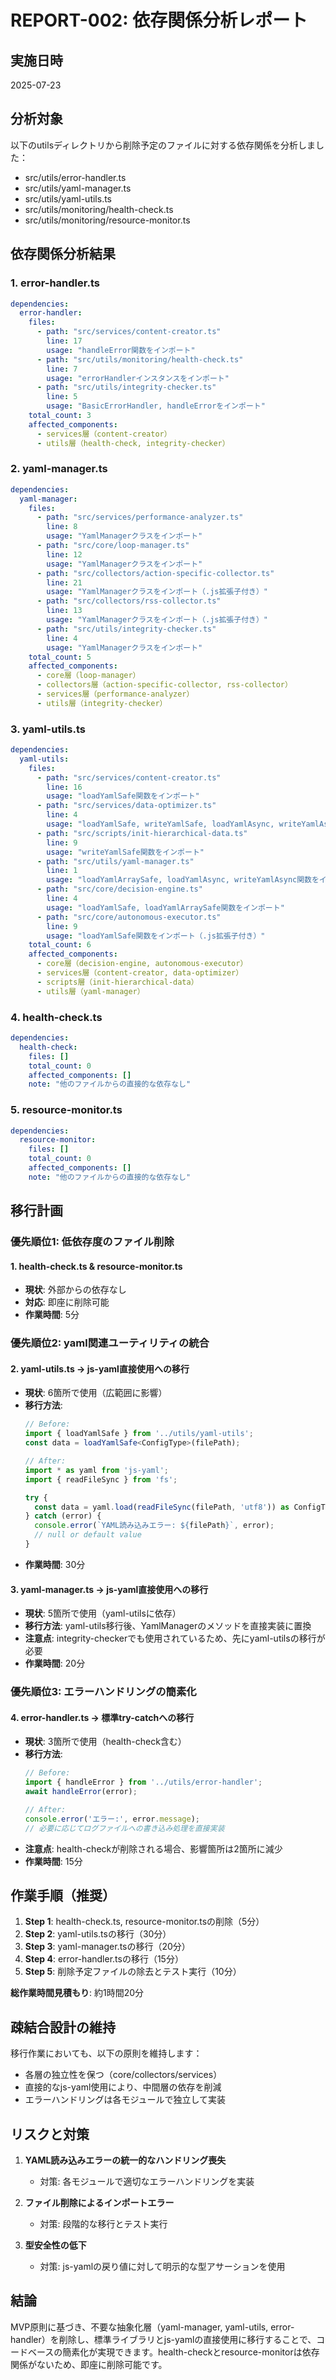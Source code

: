 # REPORT-002: 依存関係分析レポート

## 実施日時
2025-07-23

## 分析対象
以下のutilsディレクトリから削除予定のファイルに対する依存関係を分析しました：
- src/utils/error-handler.ts
- src/utils/yaml-manager.ts  
- src/utils/yaml-utils.ts
- src/utils/monitoring/health-check.ts
- src/utils/monitoring/resource-monitor.ts

## 依存関係分析結果

### 1. error-handler.ts

```yaml
dependencies:
  error-handler:
    files:
      - path: "src/services/content-creator.ts"
        line: 17
        usage: "handleError関数をインポート"
      - path: "src/utils/monitoring/health-check.ts"
        line: 7
        usage: "errorHandlerインスタンスをインポート"
      - path: "src/utils/integrity-checker.ts"
        line: 5
        usage: "BasicErrorHandler, handleErrorをインポート"
    total_count: 3
    affected_components:
      - services層（content-creator）
      - utils層（health-check, integrity-checker）
```

### 2. yaml-manager.ts

```yaml
dependencies:
  yaml-manager:
    files:
      - path: "src/services/performance-analyzer.ts"
        line: 8
        usage: "YamlManagerクラスをインポート"
      - path: "src/core/loop-manager.ts"
        line: 12
        usage: "YamlManagerクラスをインポート"
      - path: "src/collectors/action-specific-collector.ts"
        line: 21
        usage: "YamlManagerクラスをインポート（.js拡張子付き）"
      - path: "src/collectors/rss-collector.ts"
        line: 13
        usage: "YamlManagerクラスをインポート（.js拡張子付き）"
      - path: "src/utils/integrity-checker.ts"
        line: 4
        usage: "YamlManagerクラスをインポート"
    total_count: 5
    affected_components:
      - core層（loop-manager）
      - collectors層（action-specific-collector, rss-collector）
      - services層（performance-analyzer）
      - utils層（integrity-checker）
```

### 3. yaml-utils.ts

```yaml
dependencies:
  yaml-utils:
    files:
      - path: "src/services/content-creator.ts"
        line: 16
        usage: "loadYamlSafe関数をインポート"
      - path: "src/services/data-optimizer.ts"
        line: 4
        usage: "loadYamlSafe, writeYamlSafe, loadYamlAsync, writeYamlAsync関数をインポート"
      - path: "src/scripts/init-hierarchical-data.ts"
        line: 9
        usage: "writeYamlSafe関数をインポート"
      - path: "src/utils/yaml-manager.ts"
        line: 1
        usage: "loadYamlArraySafe, loadYamlAsync, writeYamlAsync関数をインポート"
      - path: "src/core/decision-engine.ts"
        line: 4
        usage: "loadYamlSafe, loadYamlArraySafe関数をインポート"
      - path: "src/core/autonomous-executor.ts"
        line: 9
        usage: "loadYamlSafe関数をインポート（.js拡張子付き）"
    total_count: 6
    affected_components:
      - core層（decision-engine, autonomous-executor）
      - services層（content-creator, data-optimizer）
      - scripts層（init-hierarchical-data）
      - utils層（yaml-manager）
```

### 4. health-check.ts

```yaml
dependencies:
  health-check:
    files: []
    total_count: 0
    affected_components: []
    note: "他のファイルからの直接的な依存なし"
```

### 5. resource-monitor.ts

```yaml
dependencies:
  resource-monitor:
    files: []
    total_count: 0
    affected_components: []
    note: "他のファイルからの直接的な依存なし"
```

## 移行計画

### 優先順位1: 低依存度のファイル削除

#### 1. health-check.ts & resource-monitor.ts
- **現状**: 外部からの依存なし
- **対応**: 即座に削除可能
- **作業時間**: 5分

### 優先順位2: yaml関連ユーティリティの統合

#### 2. yaml-utils.ts → js-yaml直接使用への移行
- **現状**: 6箇所で使用（広範囲に影響）
- **移行方法**:
  ```typescript
  // Before:
  import { loadYamlSafe } from '../utils/yaml-utils';
  const data = loadYamlSafe<ConfigType>(filePath);
  
  // After:
  import * as yaml from 'js-yaml';
  import { readFileSync } from 'fs';
  
  try {
    const data = yaml.load(readFileSync(filePath, 'utf8')) as ConfigType;
  } catch (error) {
    console.error(`YAML読み込みエラー: ${filePath}`, error);
    // null or default value
  }
  ```
- **作業時間**: 30分

#### 3. yaml-manager.ts → js-yaml直接使用への移行
- **現状**: 5箇所で使用（yaml-utilsに依存）
- **移行方法**: yaml-utils移行後、YamlManagerのメソッドを直接実装に置換
- **注意点**: integrity-checkerでも使用されているため、先にyaml-utilsの移行が必要
- **作業時間**: 20分

### 優先順位3: エラーハンドリングの簡素化

#### 4. error-handler.ts → 標準try-catchへの移行
- **現状**: 3箇所で使用（health-check含む）
- **移行方法**:
  ```typescript
  // Before:
  import { handleError } from '../utils/error-handler';
  await handleError(error);
  
  // After:
  console.error('エラー:', error.message);
  // 必要に応じてログファイルへの書き込み処理を直接実装
  ```
- **注意点**: health-checkが削除される場合、影響箇所は2箇所に減少
- **作業時間**: 15分

## 作業手順（推奨）

1. **Step 1**: health-check.ts, resource-monitor.tsの削除（5分）
2. **Step 2**: yaml-utils.tsの移行（30分）
3. **Step 3**: yaml-manager.tsの移行（20分）  
4. **Step 4**: error-handler.tsの移行（15分）
5. **Step 5**: 削除予定ファイルの除去とテスト実行（10分）

**総作業時間見積もり**: 約1時間20分

## 疎結合設計の維持

移行作業においても、以下の原則を維持します：
- 各層の独立性を保つ（core/collectors/services）
- 直接的なjs-yaml使用により、中間層の依存を削減
- エラーハンドリングは各モジュールで独立して実装

## リスクと対策

1. **YAML読み込みエラーの統一的なハンドリング喪失**
   - 対策: 各モジュールで適切なエラーハンドリングを実装

2. **ファイル削除によるインポートエラー**
   - 対策: 段階的な移行とテスト実行

3. **型安全性の低下**
   - 対策: js-yamlの戻り値に対して明示的な型アサーションを使用

## 結論

MVP原則に基づき、不要な抽象化層（yaml-manager, yaml-utils, error-handler）を削除し、標準ライブラリとjs-yamlの直接使用に移行することで、コードベースの簡素化が実現できます。health-checkとresource-monitorは依存関係がないため、即座に削除可能です。
